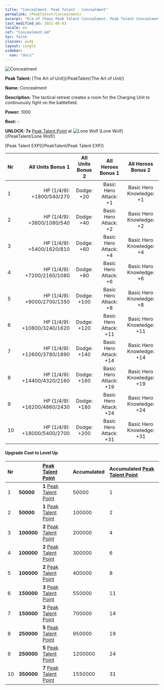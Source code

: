 ```yaml
---
title: "Concealment. Peak Talent - Concealment"
permalink: /PeakTalent/Concealment/
excerpt: "Era of Chaos Peak Talent Concealment. Peak Talent Concealment. Concealment"
last_modified_at: 2021-06-03
locale: en
ref: "Concealment.md"
toc: false
classes: wide
layout: single
sidebar:
  nav: "docs"
---
```


  ![Concealment](/images/pt/talent_2003.png)

  **Peak Talent:** [The Art of Unit](/PeakTalent/The Art of Unit/)

  **Name:** Concealment

  **Description:** The tactical retreat creates a room for the Charging Unit to continuously fight on the battlefield.

  **Power:** 1000

  **Root:** -

  **UNLOCK: 7x** [Peak Talent Point](/Items/con_934/) at ![Lone Wolf](/images/pt/talent_2001.png) [Lone Wolf](/PeakTalent/Lone Wolf/)

  [Peak Talent EXP](/PeakTalent/Peak Talent EXP/)

  | Nr | All Units Bonus 1 | All Units Bonus 2 | All Heroes Bonus 1 | All Heroes Bonus 2 |
  |:---|--------------:|:-------------:|:-------------:|:-------------:|
  | 1 | HP (1/4/9): +1800/540/270 | Dodge: +20 | Basic Hero Attack: +1 | Basic Hero Knowledge: +1 |
  | 2 | HP (1/4/9): +3600/1080/540 | Dodge: +40 | Basic Hero Attack: +2 | Basic Hero Knowledge: +2 |
  | 3 | HP (1/4/9): +5400/1620/810 | Dodge: +60 | Basic Hero Attack: +4 | Basic Hero Knowledge: +4 |
  | 4 | HP (1/4/9): +7200/2160/1080 | Dodge: +80 | Basic Hero Attack: +6 | Basic Hero Knowledge: +6 |
  | 5 | HP (1/4/9): +9000/2700/1350 | Dodge: +100 | Basic Hero Attack: +8 | Basic Hero Knowledge: +8 |
  | 6 | HP (1/4/9): +10800/3240/1620 | Dodge: +120 | Basic Hero Attack: +11 | Basic Hero Knowledge: +11 |
  | 7 | HP (1/4/9): +12600/3780/1890 | Dodge: +140 | Basic Hero Attack: +14 | Basic Hero Knowledge: +14 |
  | 8 | HP (1/4/9): +14400/4320/2160 | Dodge: +160 | Basic Hero Attack: +19 | Basic Hero Knowledge: +19 |
  | 9 | HP (1/4/9): +16200/4860/2430 | Dodge: +180 | Basic Hero Attack: +24 | Basic Hero Knowledge: +24 |
  | 10 | HP (1/4/9): +18000/5400/2700 | Dodge: +200 | Basic Hero Attack: +31 | Basic Hero Knowledge: +31 |


#### Upgrade Cost to Level Up

  | Nr | <i class="fas fa-coins"/> | [Peak Talent Point](/Items/con_934/) | Accumulated <i class="fas fa-coins"/> | Accumulated [Peak Talent Point](/Items/con_934/) |
  |:---|:--------------|:-------------|:-------------|:-------------|
  | 1 | **50000** | **1** [Peak Talent Point](/Items/con_934/) | 50000 | 1 |
  | 2 | **50000** | **1** [Peak Talent Point](/Items/con_934/) | 100000 | 2 |
  | 3 | **100000** | **2** [Peak Talent Point](/Items/con_934/) | 200000 | 4 |
  | 4 | **100000** | **2** [Peak Talent Point](/Items/con_934/) | 300000 | 6 |
  | 5 | **100000** | **2** [Peak Talent Point](/Items/con_934/) | 400000 | 8 |
  | 6 | **150000** | **3** [Peak Talent Point](/Items/con_934/) | 550000 | 11 |
  | 7 | **150000** | **3** [Peak Talent Point](/Items/con_934/) | 700000 | 14 |
  | 8 | **250000** | **5** [Peak Talent Point](/Items/con_934/) | 950000 | 19 |
  | 9 | **250000** | **5** [Peak Talent Point](/Items/con_934/) | 1200000 | 24 |
  | 10 | **350000** | **7** [Peak Talent Point](/Items/con_934/) | 1550000 | 31 |
